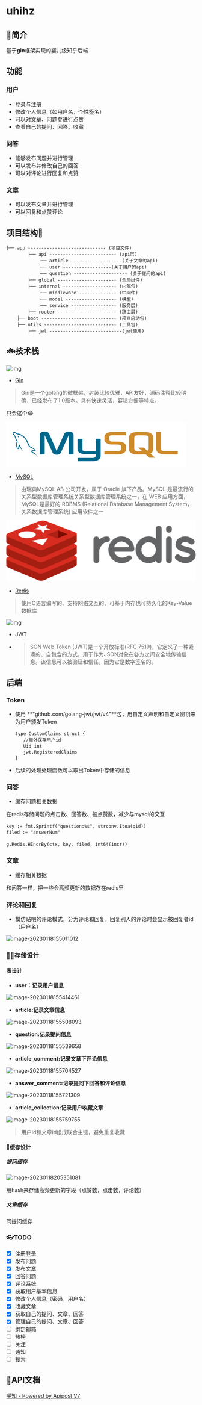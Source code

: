# uhihz

## 👀简介

基于**gin**框架实现的婴儿级知乎后端

## 功能

### 用户

- 登录与注册
- 修改个人信息（如用户名，个性签名）
- 可以对文章、问题登进行点赞
- 查看自己的提问、回答、收藏

### 问答

- 能够发布问题并进行管理
- 可以发布并修改自己的回答
- 可以对评论进行回复和点赞

### 文章

- 可以发布文章并进行管理
- 可以回复和点赞评论

## 项目结构🎨

```
├── app ----------------------------- (项目文件)
    	├── api ------------------------- (api层)
    		├── article ------------------ (关于文章的api)
    		├── user ------------------(关于用户的api)
    		├── question -------------------- (关于提问的api)
    	├── global ---------------------- (全局组件)
    	├── internal -------------------- (内部包)
    		├── middleware -------------- (中间件)
    		├── model ------------------- (模型)
    		├── service ----------------- (服务层)
    	├── router ---------------------- (路由层)
    ├── boot ---------------------------- (项目启动包)
    ├── utils --------------------------- (工具包)
    	├── jwt ---------------------------(jwt使用)
```



## 🚲技术栈

![img](https://pics0.baidu.com/feed/37d12f2eb9389b500b4171da9ee664d4e5116edc.jpeg@f_auto?token=5d58f71b7b323fc31a5bf542a3dec2c7)

- [Gin](https://learnku.com/docs/gin-gonic/1.7)

> Gin是一个golang的微框架，封装比较优雅，API友好，源码注释比较明确，已经发布了1.0版本。具有快速灵活，容错方便等特点。

只会这个😂

![img](https://github.com/StellarisW/gohu/raw/master/manifest/image/mysql.svg)

- [MySQL](MySQLMySQLhttps://www.mysql.com/)

> 由瑞典MySQL AB 公司开发，属于 Oracle 旗下产品。MySQL 是最流行的关系型数据库管理系统关系型数据库管理系统之一，在 WEB 应用方面，MySQL是最好的 RDBMS (Relational Database Management System，关系数据库管理系统) 应用软件之一

![img](https://github.com/StellarisW/gohu/raw/master/manifest/image/redis.svg)

- [Redis](redisRedishttps://redis.io/)

> 使用C语言编写的、支持网络交互的、可基于内存也可持久化的Key-Value数据库

![img](https://camo.githubusercontent.com/dd51cf3dbd56f3c69f73f26255f377384d4dec4665d884a56ae1fd6a7bda319c/687474703a2f2f6a77742e696f2f696d672f6c6f676f2d61737365742e737667)

- JWT

- > SON Web Token (JWT)是一个开放标准(RFC 7519)，它定义了一种紧凑的、自包含的方式，用于作为JSON对象在各方之间安全地传输信息。该信息可以被验证和信任，因为它是数字签名的。

## 后端

### Token

- 使用 **"github.com/golang-jwt/jwt/v4"**包，用自定义声明和自定义密钥来为用户颁发Token

  ```
  type CustomClaims struct {
     //额外保存用户id
     Uid int
     jwt.RegisteredClaims
  }
  ```

- 后续的处理处理函数可以取出Token中存储的信息

### 问答

- 缓存问题相关数据

在redis存储问题的点击数、回答数、被点赞数，减少与mysql的交互

```
key := fmt.Sprintf("question:%s", strconv.Itoa(qid))
filed := "answerNum"

g.Redis.HIncrBy(ctx, key, filed, int64(incr))
```

### 文章

- 缓存相关数据

和问答一样，把一些会高频更新的数据存在redis里

### 评论和回复

- 模仿贴吧的评论模式，分为评论和回复，回复别人的评论时会显示被回复者id（用户名）

![image-20230118155011012](https://typora-1314425967.cos.ap-nanjing.myqcloud.com/typora/image-20230118155011012.png)

### 🐱‍👓存储设计

#### 表设计

- **user：记录用户信息**

![image-20230118155414461](https://typora-1314425967.cos.ap-nanjing.myqcloud.com/typora/image-20230118155414461.png)

- **article:记录文章信息**

![image-20230118155508093](https://typora-1314425967.cos.ap-nanjing.myqcloud.com/typora/image-20230118155508093.png)

- **question:记录提问信息**

![image-20230118155539658](https://typora-1314425967.cos.ap-nanjing.myqcloud.com/typora/image-20230118155539658.png)

- **article_comment:记录文章下评论信息**

![image-20230118155704527](https://typora-1314425967.cos.ap-nanjing.myqcloud.com/typora/image-20230118155704527.png)

- **answer_comment:记录提问下回答和评论信息**

![image-20230118155721309](https://typora-1314425967.cos.ap-nanjing.myqcloud.com/typora/image-20230118155721309.png)

- **article_collection:记录用户收藏文章**

![image-20230118155759755](https://typora-1314425967.cos.ap-nanjing.myqcloud.com/typora/image-20230118155759755.png)

> 用户id和文章id组成联合主键，避免重复收藏

#### 📮缓存设计

##### 提问缓存

![image-20230118205351081](https://typora-1314425967.cos.ap-nanjing.myqcloud.com/typora/image-20230118205351081.png)

用hash来存储高频更新的字段（点赞数，点击数，评论数）

##### 文章缓存

同提问缓存

### 👓TODO

- [x] 注册登录
- [x] 发布问题
- [x] 发布文章
- [x] 回答问题
- [x] 评论系统
- [x] 获取用户基本信息
- [x] 修改个人信息（密码，用户名）
- [x] 收藏文章
- [x] 获取自己的提问、文章、回答
- [x] 管理自己的提问、文章、回答
- [ ] 绑定邮箱
- [ ] 热榜
- [ ] 关注
- [ ] 通知
- [ ] 搜索

## 📕API文档

[乎知 - Powered by Apipost V7](https://console-docs.apipost.cn/preview/35aba4c302e7ba8e/95e8f9894abf426a?target_id=b8461525-1006-47c2-bf48-13e13985ea9a)
